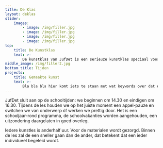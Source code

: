 ```yaml
---
title: De Klas
layout: deklas
slider:
    images:
        - image: /img/filler.jpg
        - image: /img/filler.jpg
        - image: /img/filler.jpg
        - image: /img/filler.jpg
top:
    title: De Kunstklas
    text: >-
        De kunstklas van JufDet is een serieuze kunstklas speciaal voor kinderen tussen de 9 en 14 jaar oud, waar echt les wordt gegeven. We nemen theorie door over de technieken die we gebruiken en kijken naar grote kunstenaars zoals Matisse, Rembrandt en Van Gogh en wat hen zo speciaal maakt. We leren ook tekenen, creatief denken, schilderen, kleien en onze fantasie op papier zetten.
middle_image: /img/filler2.jpg
bottom_title: Tijden
projects: 
    title: Gemaakte kunst
    text: >-
        Bla bla bla hier komt iets te staan met wat keywords over dat dit wat dingen zijn die de kinderen hebben gemaakt. Hartstikke leuk om dat ook een beetje in de site te verwerken, kunnen zoveel posts als we willen er onder knallen gesorteerd op datum meest recent
---
```

JufDet sluit aan op de schooltijden: we beginnen om 14.30 en eindigen om 16.30. Tijdens de les houden we op het juiste moment een appel-pauze en switchen we van onderwerp óf werken we prettig door. Het is een schooljaar-rond programma, de schoolvakanties worden aangehouden, een uitzondering daargelaten in goed overleg.

Iedere kunstles is anderhalf uur. Voor de materialen wordt gezorgd. Binnen de les zal de een sneller gaan dan de ander, dat betekent dat een ieder individueel begeleid wordt. 